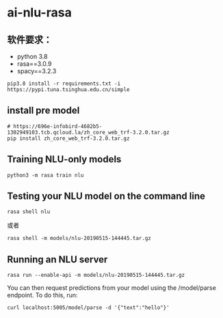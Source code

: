 # ai-nlu-rasa

## 软件要求：
 
 - python 3.8
 - rasa==3.0.9
 - spacy==3.2.3

```
pip3.8 install -r requirements.txt -i https://pypi.tuna.tsinghua.edu.cn/simple
```

## install pre model
```
# https://696e-infobird-4682b5-1302949103.tcb.qcloud.la/zh_core_web_trf-3.2.0.tar.gz
pip install zh_core_web_trf-3.2.0.tar.gz
```

## Training NLU-only models

```
python3 -m rasa train nlu
```

## Testing your NLU model on the command line

```
rasa shell nlu
```

或者 

```
rasa shell -m models/nlu-20190515-144445.tar.gz
```

## Running an NLU server

```
rasa run --enable-api -m models/nlu-20190515-144445.tar.gz
```

You can then request predictions from your model using the /model/parse endpoint. To do this, run:

```
curl localhost:5005/model/parse -d '{"text":"hello"}'
```



